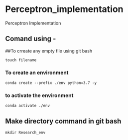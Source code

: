 # Perceptron_implementation
Perceptron Implementation
## Comand using -

##To crreate any empty file using git bash
```
touch filename
```

### To create an environment
```
conda create --prefix ./env python=3.7 -y
```
### to activate the environment
```
conda activate ./env

```
## Make directory command in git bash
```
mkdir Research_env

```

